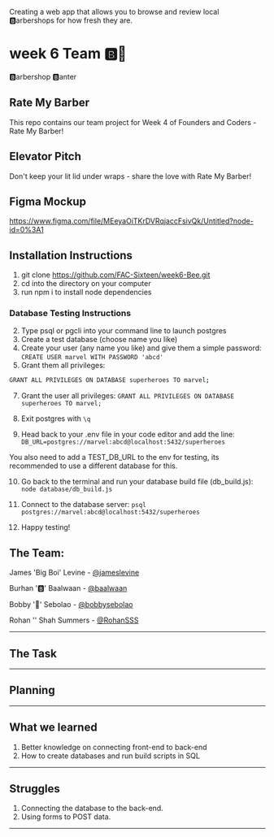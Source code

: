 Creating a web app that allows you to browse and review local :b:arbershops for how fresh they are.

# week 6 Team :b::bee:

:b:arbershop :b:anter

## Rate My Barber

This repo contains our team project for Week 4 of Founders and Coders - Rate My Barber!

## Elevator Pitch

Don't keep your lit lid under wraps - share the love with Rate My Barber!

## Figma Mockup
https://www.figma.com/file/MEeyaOiTKrDVRqjaccFsivQk/Untitled?node-id=0%3A1

## Installation Instructions

1. git clone https://github.com/FAC-Sixteen/week6-Bee.git
2. cd into the directory on your computer
3. run npm i to install node dependencies

### Database Testing Instructions
2. Type psql or pgcli into your command line to launch postgres
3. Create a test database (choose name you like)
4. Create your user (any name you like) and give them a simple password:
```CREATE USER marvel WITH PASSWORD 'abcd'```
6. Grant them all privileges:
```sh
GRANT ALL PRIVILEGES ON DATABASE superheroes TO marvel;
```
7. Grant the user all privileges:
```GRANT ALL PRIVILEGES ON DATABASE superheroes TO marvel;```

8. Exit postgres with ```\q```
9. Head back to your .env file in your code editor and add the line:
```DB_URL=postgres://marvel:abcd@localhost:5432/superheroes```

You also need to add a TEST_DB_URL to the env for testing, its recommended to use a different database for this.

10. Go back to the terminal and run your database build file (db_build.js):
```node database/db_build.js```

11. Connect to the database server:
```psql postgres://marvel:abcd@localhost:5432/superheroes```

12. Happy testing!

## The Team:

James 'Big Boi' Levine - [@jameslevine ](https://github.com/jameslevine)

Burhan ':b:' Baalwaan - [@baalwaan](https://github.com/Baalwaan)

Bobby ':bee:' Sebolao - [@bobbysebolao](https://github.com/bobbysebolao)

Rohan '' Shah Summers - [@RohanSSS](https://github.com/RohanSSS)

---

## The Task

---

## Planning

---

## What we learned

1. Better knowledge on connecting front-end to back-end
2. How to create databases and run build scripts in SQL

---

## Struggles

1. Connecting the database to the back-end.
2. Using forms to POST data.

---









